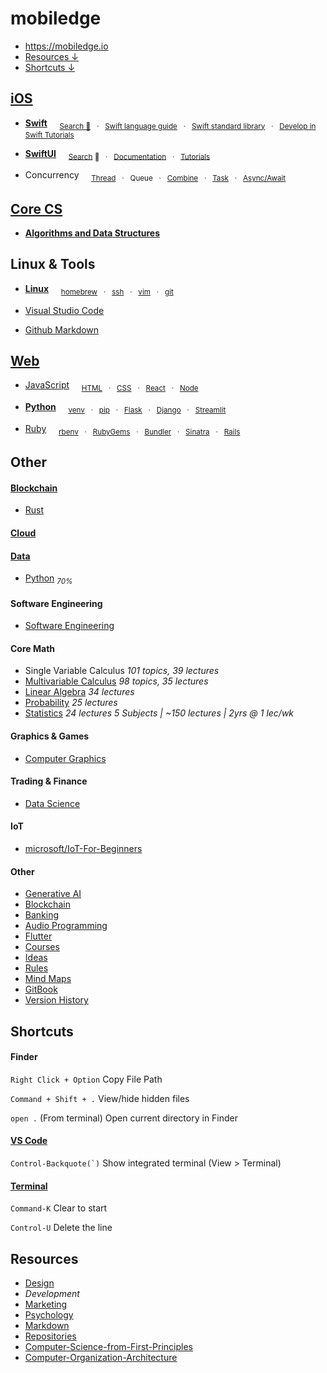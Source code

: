 # mobiledge

- https://mobiledge.io
- [Resources ↓](#resources)
- [Shortcuts ↓](#shortcuts)

## [iOS](https://github.com/mobilege/ios-development/blob/master/README.md)

- [**Swift**](https://github.com/mobilege/swift/blob/master/README.md) &nbsp; &nbsp;
<sub>[Search 🔎](http://mobiledge.github.io/search/swift-lang.html) &nbsp; · &nbsp;
[Swift language guide](https://docs.swift.org/swift-book/documentation/the-swift-programming-language/) &nbsp; · &nbsp;
[Swift standard library](https://developer.apple.com/documentation/swift/swift-standard-library) &nbsp; · &nbsp;
[Develop in Swift Tutorials](https://developer.apple.com/tutorials/develop-in-swift/)</sub>

- [**SwiftUI**](https://github.com/mobilege/ios-development/blob/master/swiftui.md) &nbsp; &nbsp;
<sub>[Search](https://searchswiftui.dev) 🔎 &nbsp; · &nbsp;
[Documentation](https://developer.apple.com/documentation/swiftui/) &nbsp; · &nbsp;
[Tutorials](https://developer.apple.com/tutorials/app-dev-training/getting-started-with-scrumdinger)</sub>

- Concurrency &nbsp; &nbsp;
<sub>[Thread](https://github.com/mobiledge/ios-development/blob/master/thread.md) &nbsp; · &nbsp;
Queue &nbsp; · &nbsp;
[Combine](https://github.com/mobilege/ios-development/blob/master/combine.md) &nbsp; · &nbsp;
[Task]() &nbsp; · &nbsp;
[Async/Await](https://github.com/mobiledge/ios-development/blob/master/async-await.md)</sub>


## [Core CS](https://github.com/mobiledge/mobiledge.github.io/blob/master/core-cs.md)

- [**Algorithms and Data Structures**](https://github.com/mobilege/algorithms) 


## Linux & Tools

- [**Linux**](https://github.com/mobiledge/linux/blob/master/README.md) &nbsp; &nbsp;
  <sub>[homebrew](https://github.com/mobiledge/linux/blob/master/homebrew.md) &nbsp; · &nbsp; 
  [ssh](https://github.com/mobiledge/linux/blob/master/ssh.md) &nbsp; · &nbsp; 
  [vim](https://github.com/mobiledge/linux/blob/master/vim.md) &nbsp; · &nbsp; 
  [git](https://github.com/mobiledge/linux/blob/master/git.md)</sub>

- [Visual Studio Code](/visual-studio-code.md#visual-studio-code)

- [Github Markdown](https://docs.github.com/en/get-started/writing-on-github/getting-started-with-writing-and-formatting-on-github/basic-writing-and-formatting-syntax)

## [Web](https://github.com/mobilege/web-development/blob/master/README.md)

- [JavaScript](https://github.com/mobilege/web-development/blob/master/javascript.md) &nbsp; &nbsp;
<sub>[HTML](https://github.com/mobilege/web-development/blob/master/html.md)
&nbsp; · &nbsp; [CSS](https://github.com/mobilege/web-development/blob/master/css.md)
&nbsp; · &nbsp; [React](https://github.com/mobiledge/web-development/blob/master/react.md)
&nbsp; · &nbsp; [Node](https://github.com/mobiledge/web-development/blob/master/node.md) </sub>

- [**Python**](https://github.com/mobiledge/python/blob/main/README.md) &nbsp; &nbsp;
<sub>[venv](https://github.com/mobiledge/python/blob/main/venv.md) &nbsp; · &nbsp;
[pip](https://github.com/mobiledge/python/blob/main/pip.md) &nbsp; · &nbsp;
[Flask](https://github.com/mobiledge/python/blob/main/flask.md) &nbsp; · &nbsp;
[Django](https://github.com/mobiledge/python/blob/main/django.md) &nbsp; · &nbsp;
[Streamlit](https://github.com/mobiledge/python/blob/main/streamlit.md)</sub>

- [Ruby](https://github.com/mobilege/web-development/blob/master/ruby.md) &nbsp; &nbsp;
<sub>[rbenv](https://github.com/mobilege/web-development/blob/master/ruby-rbenv.md) 
&nbsp; · &nbsp; [RubyGems](https://github.com/mobilege/web-development/blob/master/ruby-rubygems.md)
&nbsp; · &nbsp; [Bundler](https://github.com/mobilege/web-development/blob/master/ruby-bundler.md)
&nbsp; · &nbsp; [Sinatra](https://github.com/mobilege/web-development/blob/master/rb-sinatra.md)
&nbsp; · &nbsp; [Rails](https://github.com/mobilege/web-development/blob/master/ruby-rails.md)</sub>




## Other
#### [Blockchain](https://github.com/mobiledge/mobiledge.github.io/blob/master/blockchain.md)
- [Rust](https://github.com/mobiledge/rust/blob/main/README.md)
#### [Cloud](https://github.com/mobiledge/cloud/blob/main/README.md)
#### [Data](https://github.com/mobilege/data-science/blob/master/README.md)
- [Python](https://github.com/mobiledge/python/blob/main/README.md) <sub>_70%_</sub>

#### Software Engineering
- [Software Engineering](https://github.com/mobiledge/software-architecture/blob/master/README.md)


#### Core Math
- Single Variable Calculus *101 topics, 39 lectures*
- [Multivariable Calculus](https://github.com/mobilege/multivariable-calculus/blob/master/README.md) *98 topics, 35 lectures*
- [Linear Algebra](https://github.com/mobilege/linear-algebra/blob/master/README.md) *34 lectures*
- [Probability](https://github.com/mobilege/probability/blob/master/README.md) *25 lectures*
- [Statistics](https://github.com/mobilege/statistics/blob/master/README.md) *24 lectures*
*5 Subjects | ~150 lectures | 2yrs @ 1 lec/wk*


#### Graphics & Games
- [Computer Graphics](https://github.com/mobilege/computer-graphics/blob/master/README.md)


#### Trading & Finance
- [Data Science](https://github.com/mobilege/data-science/blob/master/README.md)


#### IoT
- [microsoft/IoT-For-Beginners](https://github.com/microsoft/IoT-For-Beginners)


#### Other
- [Generative AI](https://github.com/mobiledge/mobiledge.github.io/blob/master/generative-ai.md)
- [Blockchain](https://github.com/mobiledge/mobiledge.github.io/blob/master/blockchain.md)
- [Banking](https://github.com/mobiledge/mobiledge.github.io/blob/master/banking.md)
- [Audio Programming](https://github.com/mobilege/audio-programming/blob/main/README.md)
- [Flutter](https://github.com/mobiledge/flutter/blob/main/README.md)
- [Courses](https://github.com/mobilege/mobilege.github.io/blob/master/courses.md)
- [Ideas](https://github.com/mobilege/mobilege.github.io/blob/master/ideas.md#ideas)
- [Rules](https://github.com/mobilege/mobilege.github.io/blob/master/rules.md#rules)
- [Mind Maps](https://miro.com/app/dashboard/)
- [GitBook](https://app.gitbook.com/@rabin-aapl/spaces)
- [Version History](https://github.com/mobilege/mobilege.github.io/blob/master/version-history.md)


## Shortcuts

#### Finder

`Right Click + Option` Copy File Path

`Command + Shift + .` View/hide hidden files 

`open .` (From terminal) Open current directory in Finder

#### [VS Code](https://code.visualstudio.com/shortcuts/keyboard-shortcuts-macos.pdf) 

``Control-Backquote(`)`` Show integrated terminal (View > Terminal)

#### [Terminal](https://support.apple.com/en-ca/guide/terminal/trmlshtcts/mac)


`Command-K` Clear to start

`Control-U` Delete the line

## Resources
- [Design](https://github.com/mobilege/design/blob/master/README.md)
- *Development* 
- [Marketing](https://github.com/mobilege/marketing/blob/master/README.md)
- [Psychology](https://github.com/mobilege/psychology/blob/master/README.md)
- [Markdown](https://github.com/mobilege/mobilege.github.io/blob/master/markdown.md)
- [Repositories](https://github.com/mobilege?tab=repositories)
- [Computer-Science-from-First-Principles](https://www.notion.so/Computer-Science-from-First-Principles-5d7e3c37026e46a3973834bd88835671)
- [Computer-Organization-Architecture](https://sour-birch-978.notion.site/Computer-Organization-Architecture-10e69b88a89d80299929dd5a1f75f938)
